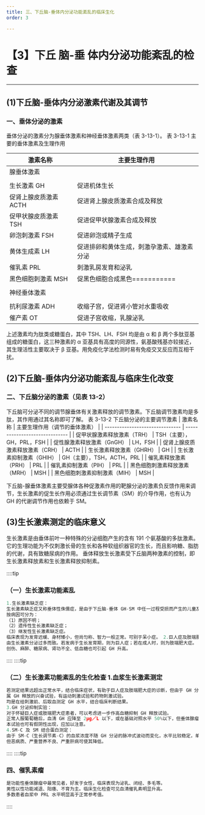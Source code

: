 ```yaml
---
title: 三、下丘脑-垂体内分泌功能紊乱的临床生化
order: 3

---
```


# 【3】下丘 脑-垂 体内分泌功能紊乱的检查

<kaodian :text="'生物化学检验记忆卡'" />

<!-- ######  第十三章 内分泌疾病的检查

> 临床生化检验 -->

<beitiS/>

---

## (1)下丘脑-垂体内分泌激素代谢及其调节

<son :text="'生物化学检验记忆卡'" text11="(1)下丘脑-垂体内分泌激素代谢及其调节" :textOption="[['熟悉','基础知识','相关专业知识'],['熟悉','基础知识','相关专业知识'],['熟悉','基础知识','相关专业知识']]" />

### 一、垂体分泌的激素

垂体分泌的激素分为腺垂体激素和神经垂体激素两类（表 3-13-1）。
表 3-13-1 主要的垂体激素及生理作用

| 激素名称              | 主要生理作用                               |
| --------------------- | ------------------------------------------ |
| 腺垂体激素            |
|                       |
| 生长激素 GH           | 促进机体生长                               |
| 促肾上腺皮质激素 ACTH | 促进肾上腺皮质激素合成及释放               |
| 促甲状腺皮质激素 TSH  | 促进促甲状腺激素合成及释放                 |
| 卵泡刺激素 FSH        | 促进卵泡或精子生成                         |
| 黄体生成素 LH         | 促进排卵和黄体生成，刺激孕激素、雄激素分泌 |
| 催乳素 PRL            | 刺激乳房发育和泌乳                         |
| 黑色细胞刺激素 MSH    | 促黑色细胞合成黑色===========              |
|                       |
| 神经垂体激素          |
|                       |
| 抗利尿激素 ADH        | 收缩子宫，促进肾小管对水重吸收             |
| 催产素 OT             | 促进子宫收缩，乳腺泌乳                     |

上述激素均为肽类或糖蛋白，其中 TSH、LH、FSH 均是由 α 和 β 两个多肽亚基组成的糖蛋白，这三种激素的 α 亚基具有高度的同源性，氨基酸残基亦较接近，其生理活性主要取决于 β 亚基。用免疫化学法检测时易有免疫交叉反应而互相干扰。

## (2)下丘脑-垂体内分泌功能紊乱与临床生化改变

<son :text="'生物化学检验记忆卡'" text12="(2)下丘脑-垂体内分泌功能紊乱与临床生化改变" :textOption="[['熟悉','基础知识','相关专业知识'],['熟悉','基础知识','相关专业知识'],['熟悉','专业知识','专业实践能力']]" />

### 二、下丘脑分泌的激素（见表 13-2）

下丘脑可分泌不同的调节腺垂体有关激素释放的调节激素。下丘脑调节激素均是多肽，其作用通过其名称即可了解。
表 3-13-2 下丘脑分泌的主要调节激素
| 激素名称                        | 主要生理作用（调节的垂体激素） |
| ------------------------------- | ------------------------------ |
| 促甲状腺激素释放激素（TRH）     | TSH（主要），GH，PRL，FSH      |
| 促性腺激素释放激素（GnGH）      | LH，FSH                        |
| 促肾上腺皮质激素释放激素（CRH） | ACTH                           |
| 生长激素释放激素（GHRH）        | GH                             |
| 生长激素抑制激素（GHIH）        | GH（主要），TSH，ACTH，PRL     |
| 催乳素释放激素（PRH）           | PRL                            |
| 催乳素抑制激素（PIH）           | PRL                            |
| 黑色细胞刺激素释放激素（MRH）   | MSH                            |
| 黑色细胞刺激素抑制激素（MIH）   | MSH                            |

下丘脑-腺垂体激素主要受腺体各种促激素作用的靶腺分泌的激素负反馈作用来调节，生长激素的促生长作用必须通过生长调节素（SM）的介导作用，也有认为 GH 的代谢调节作用也依赖于 SM。

## (3)生长激素测定的临床意义

<son :text="'生物化学检验记忆卡'" text13="(3)生长激素测定的临床意义" :textOption="[['熟悉','专业知识','专业实践能力'],['熟悉','专业知识','专业实践能力'],['熟悉','基础知识','相关专业知识']]" />
生长激素是由垂体前叶一种特殊的分泌细胞产生的含有 191 个氨基酸的多肽激素。
它的生理功能为不仅刺激长骨的生长和各种软组织器官的生长，而且影响糖、脂肪的代谢，具有致糖尿病的作用。
垂体释放生长激素受下丘脑两种激素的控制，即生长激素释放素和生长激素释放抑制素。

::::tip

### （一）生长激素功能紊乱

```js
1.生长激素缺乏症：
生长激素缺乏症又称垂体性侏儒症，是由于下丘脑-垂体 GH-SM 中任一过程受损而产生的儿童及青少年生长发育障碍。
按病因可分为：
（1）原因不明；
（2）遗传性生长激素缺乏症；
（3）继发性生长激素缺乏症。
临床表现为发育迟缓、身材矮小，但尚匀称、智力一般正常。可别于呆小症。 2.巨人症及肢端肥大症：
由生长激素分泌过多而致。若发病于生长发育期，则为巨人症；若在成人时，则为肢端肥大症。
创伤、麻醉、糖尿病、肾功不全、低血糖也可引起 GH 升高。
```

::::
::::tip

### （二）生长激素功能紊乱的生化检查 1.血浆生长激素测定

```js
若测定结果远超出正常水平，结合临床症状，有助于巨人症及肢端肥大症的诊断，但由于 GH 分泌的时间性和半寿期仅 20 分钟，所以要注意取血和测定中需注意的问题。 2.动态功能试验：
属 GH 释放的兴奋试验，有运动刺激试验和药物刺激试验。
均是在给刺激前、后取血测定 GH 水平，结合临床判断结果。
3.GH 分泌抑制实验：
对于怀疑巨人症或肢端肥大症患者，可以考虑进一步作高血糖抑制 GH 释放试验。
正常人服葡萄糖后，血清 GH 应降至 2μg／L 以下，或在基础对照水平 50%以下，但垂体腺瘤或异源性 GH 所致巨人症及肢端肥大症者不会被明显抑制，最低浓度在 5μg／L 以上。
本试验也可有假阴性出现，应加以注意。
4.SM-C 及 SM 结合蛋白测定：
由于 SM-C（生长调节素-C）的血浆浓度不随 GH 分泌的脉冲式波动而变化，水平比较稳定，单次取血测定即可了解 GH 的功能状况，是其优点。
但恶病质、严重营养不良、严重肝病可使其降低。
```

::::
::::tip

### 四、催乳素瘤

```js
是功能性垂体腺瘤中最常见者，好发于女性，临床表现为泌乳、闭经、多毛等。
男性以性功能减退、阳痿、不育为主。临床生化检查可见血清催乳素明显升高。
多数患者血浆中 PRL 水平明显高于正常参考值。
```

::::
